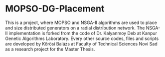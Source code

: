 # MOPSO-DG-Placement
This is a project, where MOPSO and NSGA-II algorithms are used to place and size distributed generators on a radial distribution network. The NSGA-II implementation is forked from the code of Dr. Kalyanmoy Deb at Kanpur Genetic Algorithms Laboratory. Every other source codes, files and scripts are developed by Kőrösi Balázs at Faculty of Technical Sciences Novi Sad as a research project for the Master Thesis.
